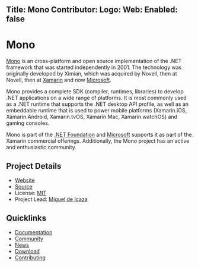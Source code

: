 Title: Mono
Contributor:
Logo:
Web:
Enabled: false
---
# Mono

[Mono](https://mono-project.com) is an cross-platform and open source implementation of the .NET framework 
that was started independently in 2001.   The technology was originally developed
by Ximian, which was acquired by Novell, then at Novell, then at [Xamarin](https://xamarin.com) and 
now [Microsoft](https://microsoft.com).

Mono provides a complete SDK (compiler, runtimes, libraries) to develop .NET applications on 
a wide range of platforms. It is most commonly used as a .NET runtime that supports the .NET desktop
API profile, as well as an embeddable runtime that is used to power mobile platforms (Xamarin.iOS,
Xamarin.Android, Xamarin.tvOS, Xamarin.Mac, Xamarin.watchOS) and gaming consoles.

Mono is part of the [.NET Foundation](https://dotnetfoundation.org/) and [Microsoft](https://microsoft.com)
supports it as part of the Xamarin commercial offerings. Additionally, the Mono project has an active and 
enthusiastic community. 

## Project Details

- [Website](https://www.mono-project.com/)
- [Source](https://github.com/mono/mono)
- License: [MIT](https://github.com/mono/mono/blob/master/LICENSE)
- Project Lead: [Miguel de Icaza](https://github.com/migueldeicaza)

## Quicklinks

- [Documentation](https://www.mono-project.com/docs/)
- [Community](https://www.mono-project.com/community/)
- [News](https://www.mono-project.com/news/)
- [Download](https://www.mono-project.com/download/)
- [Contributing](https://www.mono-project.com/community/contributing/)
